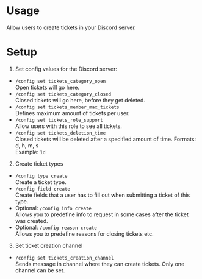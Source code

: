 # Usage
Allow users to create tickets in your Discord server.

# Setup
1. Set config values for the Discord server:
* ``/config set tickets_category_open``\
Open tickets will go here.
* ``/config set tickets_category_closed``\
Closed tickets will go here, before they get deleted.
* ``/config set tickets_member_max_tickets``\
Defines maximum amount of tickets per user.
* ``/config set tickets_role_support``\
Allow users with this role to see all tickets.
* ``/config set tickets_deletion_time``\
Closed tickets will be deleted after a specified amount of time. Formats: d, h, m, s\
Example: `1d`

2. Create ticket types
* ``/config type create``\
Create a ticket type.
* ``/config field create``\
Create fields that a user has to fill out when submitting a ticket of this type.
* Optional: ``/config info create``\
Allows you to predefine info to request in some cases after the ticket was created.
* Optional: ``/config reason create``\
Allows you to predefine reasons for closing tickets etc.

3. Set ticket creation channel
* ``/config set tickets_creation_channel``\
Sends message in channel where they can create tickets. Only one channel can be set.
